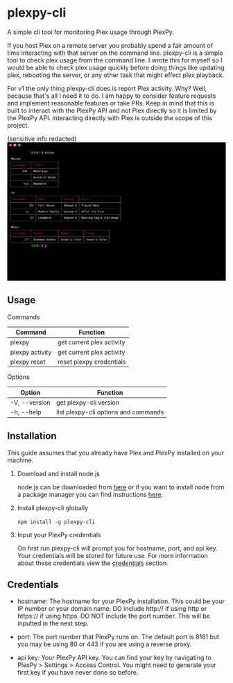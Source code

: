 # plexpy-cli

A simple cli tool for monitoring Plex usage through PlexPy.

If you host Plex on a remote server you probably spend a fair amount of time interacting with that server on the command line. plexpy-cli is a simple tool to check plex usage from the command line. I wrote this for myself so I would be able to check plex usage quickly before doing things like updating plex, rebooting the server, or any other task that might effect plex playback.

For v1 the only thing plexpy-cli does is report Plex activity. Why? Well, because that's all I need it to do. I am happy to consider feature requests and implement reasonable features or take PRs. Keep in mind that this is built to interact with the PlexPy API and not Plex directly so it is limited by the PlexPy API. Interacting directly with Plex is outside the scope of this project.

(sensitive info redacted)
![plexpy-cli](assets/images/plexpy-cli.png)

## Usage

Commands

| Command         | Function                  |
| --------------- | ------------------------- |
| plexpy          | get current plex activity |
| plexpy activity | get current plex activity |
| plexpy reset    | reset plexpy credentials  |

Options

| Option        | Function                             |
| ------------- | ------------------------------------ |
| -V, --version | get plexpy-cli version               | 
| -h, --help    | list plexpy-cli options and commands |

## Installation

This guide assumes that you already have Plex and PlexPy installed on your machine.

1. Download and install node.js
  
    node.js can be downloaded from [here](https://nodejs.org/en/) or if you want to install node from a package manager you can find instructions [here](https://nodejs.org/en/download/package-manager/).
2. Install plexpy-cli globally

    `npm install -g plexpy-cli`
3. Input your PlexPy credentials

    On first run plexpy-cli will prompt you for hostname, port, and api key. Your credentials will be stored for future use. For more information about these credentials view the [credentials](#credentials) section.

## Credentials

- hostname: The hostname for your PlexPy installation. This could be your IP number or your domain name. DO include http:// if using http or https:// if using https. DO NOT include the port number. This will be inputted in the next step.

- port: The port number that PlexPy runs on. The default port is 8181 but you may be using 80 or 443 if you are using a reverse proxy.

- api key: Your PlexPy API key. You can find your key by navigating to PlexPy > Settings > Access Control. You might need to generate your first key if you have never done so before.